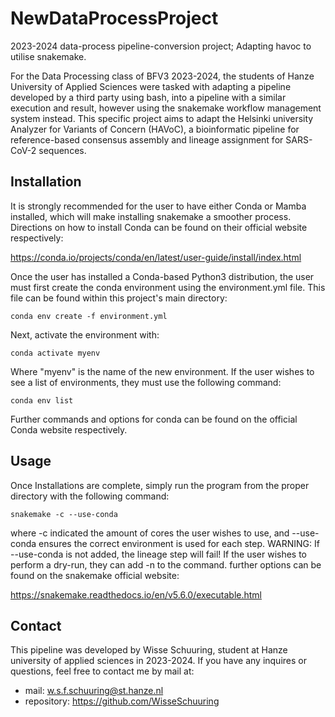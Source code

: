 # NewDataProcessProject

2023-2024 data-process pipeline-conversion project; Adapting havoc to utilise snakemake.

For the Data Processing class of BFV3 2023-2024, the students of Hanze University of
Applied Sciences were tasked with adapting a  pipeline developed by a third party using bash,
into a pipeline with a similar execution and result, however using the snakemake workflow
management system instead. This specific project aims to adapt the Helsinki university
Analyzer for Variants of Concern (HAVoC), a bioinformatic pipeline for reference-based
consensus assembly and lineage assignment for SARS-CoV-2 sequences.


## Installation

It is strongly recommended for the user to have either Conda or Mamba installed,
which will make installing snakemake a smoother process. Directions on how to
install Conda can be found on their official website respectively:

https://conda.io/projects/conda/en/latest/user-guide/install/index.html

Once the user has installed a Conda-based Python3 distribution, the user must 
first create the conda environment using the environment.yml file. This file can
be found within this project's main directory:
```
conda env create -f environment.yml
```
Next, activate the environment with:
```
conda activate myenv
```
Where "myenv" is the name of the new environment. If the user wishes to see a list of environments,
they must use the following command:
```
conda env list
```
Further commands and options for conda can be found on the official Conda website respectively.


## Usage

Once Installations are complete, simply run the program from the proper directory with the following command:
```
snakemake -c --use-conda
```
where -c indicated the amount of cores the user wishes to use, and --use-conda ensures the correct environment
is used for each step. WARNING: If --use-conda is not added, the lineage step will fail! If the user wishes to 
perform a dry-run, they can add -n to the command. further options can be found on the snakemake official website:

https://snakemake.readthedocs.io/en/v5.6.0/executable.html

## Contact

This pipeline was developed by Wisse Schuuring, student at Hanze university of applied sciences in 2023-2024.
If you have any inquires or questions, feel free to contact me by mail at:

- mail: w.s.f.schuuring@st.hanze.nl
- repository: https://github.com/WisseSchuuring
